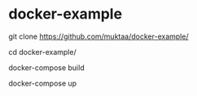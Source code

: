 # docker-example

git clone https://github.com/muktaa/docker-example/

cd docker-example/

docker-compose build

docker-compose up












